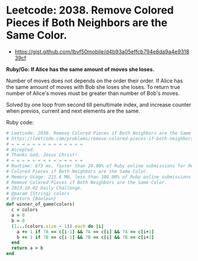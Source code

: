 # Leetcode: 2038. Remove Colored Pieces if Both Neighbors are the Same Color.

- https://gist.github.com/lbvf50mobile/d4b93a05effcb794e8da9a4e931839cf

**Ruby/Go: If Alice has the same amount of moves she loses.**

Number of moves does not depends on the order their order. If Alice has the same
amount of moves with Bob she loses she loses. To return true number of Alice's
moves must be greater than number of Bob's moves.

Solved by one loop from second till penultimate index, and increase counter when
previos, current and next elements are the same.




Ruby code:
```Ruby
# Leetcode: 2038. Remove Colored Pieces if Both Neighbors are the Same Color.
# https://leetcode.com/problems/remove-colored-pieces-if-both-neighbors-are-the-same-color
# = = = = = = = = = = = = = =
# Accepted.
# Thanks God, Jesus Christ!
# = = = = = = = = = = = = = =
# Runtime: 673 ms, faster than 20.00% of Ruby online submissions for Remove
# Colored Pieces if Both Neighbors are the Same Color.
# Memory Usage: 215.6 MB, less than 100.00% of Ruby online submissions for
# Remove Colored Pieces if Both Neighbors are the Same Color.
# 2023.10.02 Daily Challenge.
# @param {String} colors
# @return {Boolean}
def winner_of_game(colors)
  c = colors
  a = 0
  b = 0
  (1...(colors.size - 1)).each do |i|
    a += 1 if ?A == c[i-1] && ?A == c[i] && ?A == c[i+1]
    b += 1 if ?B == c[i-1] && ?B == c[i] && ?B == c[i+1]
  end
  return a > b
end
```
